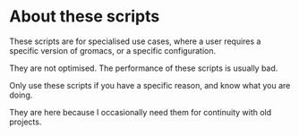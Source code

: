 # About these scripts

These scripts are for specialised use cases, where a user requires a specific version of gromacs, or a specific configuration.  

They are not optimised.  The performance of these scripts is usually bad.

Only use these scripts if you have a specific reason, and know what you are doing.

They are here because I occasionally need them for continuity with old projects.
